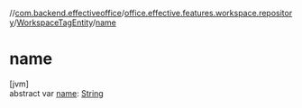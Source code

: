 //[com.backend.effectiveoffice](../../../index.md)/[office.effective.features.workspace.repository](../index.md)/[WorkspaceTagEntity](index.md)/[name](name.md)

# name

[jvm]\
abstract var [name](name.md): [String](https://kotlinlang.org/api/latest/jvm/stdlib/kotlin/-string/index.html)
